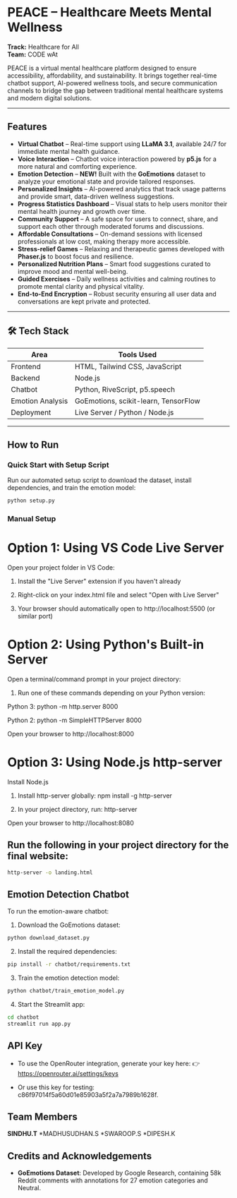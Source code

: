 #  PEACE – Healthcare Meets Mental Wellness

**Track:** Healthcare for All  
**Team:** CODE wAt

PEACE is a virtual mental healthcare platform designed to ensure accessibility, affordability, and sustainability. It brings together real-time chatbot support, AI-powered wellness tools, and secure communication channels to bridge the gap between traditional mental healthcare systems and modern digital solutions.

---

##  Features

- **Virtual Chatbot** – Real-time support using **LLaMA 3.1**, available 24/7 for immediate mental health guidance.
- **Voice Interaction** – Chatbot voice interaction powered by **p5.js** for a more natural and comforting experience.
- **Emotion Detection** – **NEW!** Built with the **GoEmotions** dataset to analyze your emotional state and provide tailored responses.
- **Personalized Insights** – AI-powered analytics that track usage patterns and provide smart, data-driven wellness suggestions.
- **Progress Statistics Dashboard** – Visual stats to help users monitor their mental health journey and growth over time.
- **Community Support** – A safe space for users to connect, share, and support each other through moderated forums and discussions.
- **Affordable Consultations** – On-demand sessions with licensed professionals at low cost, making therapy more accessible.
- **Stress-relief Games** – Relaxing and therapeutic games developed with **Phaser.js** to boost focus and resilience.
- **Personalized Nutrition Plans** – Smart food suggestions curated to improve mood and mental well-being.
- **Guided Exercises** – Daily wellness activities and calming routines to promote mental clarity and physical vitality.
- **End-to-End Encryption** – Robust security ensuring all user data and conversations are kept private and protected.
  
---

## 🛠️ Tech Stack

| Area             | Tools Used                             |
|------------------|----------------------------------------|
| Frontend         | HTML, Tailwind CSS, JavaScript         |
| Backend          | Node.js                                |
| Chatbot          | Python, RiveScript, p5.speech          |
| Emotion Analysis | GoEmotions, scikit-learn, TensorFlow   |
| Deployment       | Live Server / Python / Node.js         |

---

## How to Run

### Quick Start with Setup Script

Run our automated setup script to download the dataset, install dependencies, and train the emotion model:

```bash
python setup.py
```

### Manual Setup

# Option 1: Using VS Code Live Server 
Open your project folder in VS Code:

1. Install the "Live Server" extension if you haven't already

2. Right-click on your index.html file and select "Open with Live Server"

3. Your browser should automatically open to http://localhost:5500 (or similar port)


# Option 2: Using Python's Built-in Server
Open a terminal/command prompt in your project directory:

1. Run one of these commands depending on your Python version:

Python 3: python -m http.server 8000

Python 2: python -m SimpleHTTPServer 8000

Open your browser to http://localhost:8000


# Option 3: Using Node.js http-server
Install Node.js

1. Install http-server globally: npm install -g http-server

2. In your project directory, run: http-server

Open your browser to http://localhost:8080

## Run the following in your project directory for the final website:

```bash
http-server -o landing.html
```

## Emotion Detection Chatbot

To run the emotion-aware chatbot:

1. Download the GoEmotions dataset:
```bash
python download_dataset.py
```

2. Install the required dependencies:
```bash
pip install -r chatbot/requirements.txt
```

3. Train the emotion detection model:
```bash
python chatbot/train_emotion_model.py
```

4. Start the Streamlit app:
```bash
cd chatbot
streamlit run app.py
```

##  API Key
* To use the OpenRouter integration, generate your key here:  👉 https://openrouter.ai/settings/keys

* Or use this key for testing: c86f97014f5a60d01e85903a5f2a7a7989b1628f.

##  Team Members

**SINDHU.T**
*MADHUSUDHAN.S
*SWAROOP.S
*DIPESH.K

## Credits and Acknowledgements

* **GoEmotions Dataset**: Developed by Google Research, containing 58k Reddit comments with annotations for 27 emotion categories and Neutral.



#
